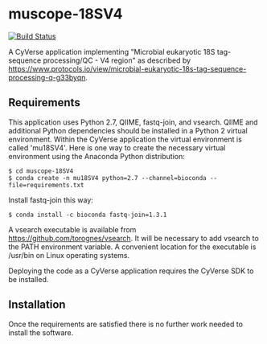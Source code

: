 # muscope-18SV4

[![Build Status](https://travis-ci.org/hurwitzlab/muscope-18SV4.svg?branch=develop)](https://travis-ci.org/hurwitzlab/muscope-18SV4)

A CyVerse application implementing "Microbial eukaryotic 18S tag-sequence processing/QC - V4 region" as described by https://www.protocols.io/view/microbial-eukaryotic-18s-tag-sequence-processing-q-g33byqn.

## Requirements
This application uses Python 2.7, QIIME, fastq-join, and vsearch.
QIIME and additional Python dependencies should be installed in a Python 2 virtual environment.
Within the CyVerse application the virtual environment is called 'mu18SV4'.
Here is one way to create the necessary virtual environment using the Anaconda Python distribution:

```
$ cd muscope-18SV4
$ conda create -n mu18SV4 python=2.7 --channel=bioconda --file=requirements.txt
```

Install fastq-join this way:

```
$ conda install -c bioconda fastq-join=1.3.1
```

A vsearch executable is available from https://github.com/torognes/vsearch.
It will be necessary to add vsearch to the PATH environment variable.
A convenient location for the executable is /usr/bin on Linux operating systems.

Deploying the code as a CyVerse application requires the CyVerse SDK to be installed.


## Installation

Once the requirements are satisfied there is no further work needed to install the software.
